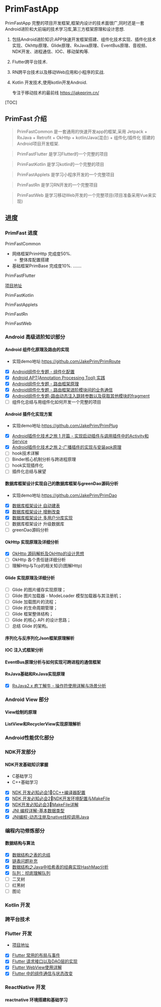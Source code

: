# PrimFastApp
PrimFastApp 完整的项目开发框架,框架内设计的技术面很广,同时还是一套Android进阶和大前端的技术学习库,第三方框架原理和设计思想.

1. 包括Android进阶知识:APP快速开发框架搭建、组件化技术实现、插件化技术实现、Okhttp原理、Glide原理、RxJava原理、EventBus原理、音视频、NDK开发、进程通信、IOC、移动架构等.

2. Flutter跨平台技术.

3. RN跨平台技术以及移动Web应用和小程序的实战.

4. Kotlin 开发技术,使用kotlin开发Android.

   专注于移动技术的最前线 https://jakeprim.cn/

[TOC]

## PrimFast 介绍

> PrimFastCommon 是一套通用的快速开发app的框架,采用 Jetpack + RxJava + Retrofit + OkHttp + kotlin/Java(混合) + 组件化/插件化 搭建的Android项目开发框架.

> PrimFastFlutter 是学习Flutter的一个完整的项目

> PrimFastKotlin 是学习kotlin的一个完整的项目

> PrimFastApplets 是学习小程序开发的一个完整项目

> PrimFastRn 是学习RN开发的一个完整项目

> PrimFastWeb 是学习移动Web开发的一个完整项目(项目准备采用Vue来实现)

## 进度

### PrimFast 进度

PrimFastCommon

- 网络框架PrimHttp 完成度50%.
  - 整体库配置搭建
- 基础框架PrimBase 完成度10%.
.......

PrimFastFlutter

[项目地址](https://github.com/JakePrim/prim_fultter_app)

PrimFastKotlin

PrimFastApplets

PrimFastRn

PrimFastWeb

### Android 高级进阶知识部分

#### Android 组件化原理及路由的实现
- 实现demo地址:https://github.com/JakePrim/PrimRoute
- [x] [Android组件化专题 - 组件化配置](https://www.jianshu.com/p/dd323c987c94)
- [x] [Android APT(Annotation Processing Tool) 实践](https://www.jianshu.com/p/160a832ce135)
- [x] [Android组件化专题 - 路由框架原理
](https://www.jianshu.com/p/e2d93259dc34)
- [x] [Android组件化专题 - 路由框架进阶模块间的业务通信](https://www.jianshu.com/p/f215eaf2f687)
- [x] [Android组件化专题-路由动态注入跳转参数以及获取其他模块的fragment](https://www.jianshu.com/p/3dcbde5acc3b)
- [ ] 组件化总结与用组件化如何开发一个完整的项目

#### Android 插件化实现方案
- 实现demo地址:https://github.com/JakePrim/PrimPlug
- [x] [Android插件化技术之旅 1 开篇 - 实现启动插件与调用插件中的Activity和Service](https://www.jianshu.com/p/ef3f8c5c3810)
- [x] [Android插件化技术之旅 2-广播插件的实现与安装apk原理](https://www.jianshu.com/p/64bbbb3bc38a)
- [ ] hook技术详解
- [ ] Binder核心机制分析与跨进程原理
- [ ] hook实现插件化
- [ ] 插件化总结与展望

#### 数据库框架设计实现自己的数据库框架与greenDao源码分析
- 实现demo地址:https://github.com/JakePrim/PrimDao
- [x] [数据库框架设计 自动建表](https://www.jianshu.com/p/4adc3b6213b0)
- [x] [数据库框架设计 增删改查](https://note.youdao.com/)
- [x] [数据库框架设计 多用户分库实现](https://www.jianshu.com/p/ced35d1fba5e)
- [ ] 数据库框架设计 升级数据库
- [ ] greenDao源码分析

#### OkHttp 实现原理及详细分析
- [x] [OkHttp 源码解析及OkHttp的设计思想](https://www.jianshu.com/p/cb444f49a777)
- [ ] OkHttp 各个责任链详细分析
- [ ] 理解Http与Tcp的相关知识(图解Http)

#### Glide 实现原理及详细分析

- [ ] Glide 的图片缓存实现原理；
- [ ] Glide 图片加载器 - ModeLoader 模型加载器与其注册机；
- [ ] Glide 加载图片的流程；
- [ ] Glide 的生命周期管理；
- [ ] Glide 框架整体结构；
- [ ] Glide 的核心 API 的设计思路；
- [ ] 总结 Glide 的架构。

#### 序列化与反序列化Json框架原理解析

####  IOC 注入式框架分析

#### EventBus原理分析与如何实现可跨进程的通信框架

#### RxJava基础和RxJava实现原理

- [x] [RxJava2.x 庖丁解牛 - 操作符使用详解与场景分析](https://jakeprim.cn/2019/05/09/rxjava-1/)

### Android View 部分

#### View绘制的原理

#### ListView和RecyclerView实现原理解析

### Android性能优化部分

### NDK开发部分

#### NDK开发基础知识掌握
- C基础学习
- C++基础学习
- [x] [NDK 开发必知必会1⃣️CC++编译器配置](https://www.jianshu.com/p/00e999e72f66)
- [x] [NDK 开发必知必会2⃣️NDK开发环境配置与MakeFile](https://www.jianshu.com/p/d4f02c41859e)
- [x] [NDK开发必知必会3⃣️MakeFile详解](https://www.jianshu.com/p/b77367d0654e)
- [x] [JNI 编程详解-基本数据类型](https://www.jianshu.com/p/d8061f0f2eac)
- [x] [JNI编程-动态注册及native线程调用Java](https://www.jianshu.com/p/290fbbfac841)

### 编程内功修炼部分

#### 数据结构与算法
- [x] [数据结构之表的总结](https://www.jianshu.com/p/88a0e9c77fb1)
- [x] [链表问题补充](https://www.jianshu.com/p/87d8e0320bb5)
- [x] [数据结构之Java中哈希表的经典实现HashMap分析](https://www.jianshu.com/p/e15277533dcf)
- [x] [队列：彻底理解队列](https://www.jianshu.com/p/1b8270f3c881)
- [ ] 二叉树
- [ ] 红黑树
- [ ] 图论

### Kotlin 开发



### 跨平台技术

### Flutter 开发

- [项目地址](https://github.com/JakePrim/prim_fultter_app)

- [x] [Flutter 常用的布局与事件](https://jakeprim.cn/2019/03/26/flutter-1-1/)
- [x] [Flutter 请求接口以及DAO层的实现](https://jakeprim.cn/2019/03/26/flutter-1-2/)
- [x] [Flutter WebView使用详解](https://jakeprim.cn/2019/04/07/flutter-1-3/)
- [x] [Flutter 中的组件通信与状态改变](https://jakeprim.cn/2019/03/15/flutter-event-bus/)

### ReactNative 开发

#### reactnative 环境搭建和基础学习

